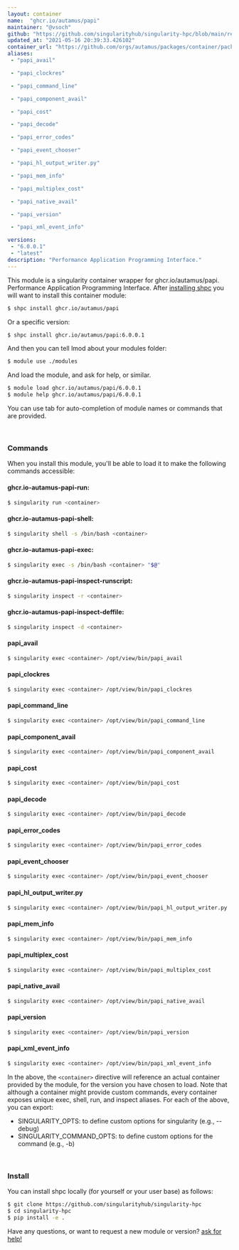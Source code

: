 ```yaml
---
layout: container
name:  "ghcr.io/autamus/papi"
maintainer: "@vsoch"
github: "https://github.com/singularityhub/singularity-hpc/blob/main/registry/ghcr.io/autamus/papi/container.yaml"
updated_at: "2021-05-16 20:39:33.426102"
container_url: "https://github.com/orgs/autamus/packages/container/package/papi"
aliases:
 - "papi_avail"

 - "papi_clockres"

 - "papi_command_line"

 - "papi_component_avail"

 - "papi_cost"

 - "papi_decode"

 - "papi_error_codes"

 - "papi_event_chooser"

 - "papi_hl_output_writer.py"

 - "papi_mem_info"

 - "papi_multiplex_cost"

 - "papi_native_avail"

 - "papi_version"

 - "papi_xml_event_info"

versions:
 - "6.0.0.1"
 - "latest"
description: "Performance Application Programming Interface."
---
```


This module is a singularity container wrapper for ghcr.io/autamus/papi.
Performance Application Programming Interface.
After [installing shpc](#install) you will want to install this container module:

```bash
$ shpc install ghcr.io/autamus/papi
```

Or a specific version:

```bash
$ shpc install ghcr.io/autamus/papi:6.0.0.1
```

And then you can tell lmod about your modules folder:

```bash
$ module use ./modules
```

And load the module, and ask for help, or similar.

```bash
$ module load ghcr.io/autamus/papi/6.0.0.1
$ module help ghcr.io/autamus/papi/6.0.0.1
```

You can use tab for auto-completion of module names or commands that are provided.

<br>

### Commands

When you install this module, you'll be able to load it to make the following commands accessible:

#### ghcr.io-autamus-papi-run:

```bash
$ singularity run <container>
```

#### ghcr.io-autamus-papi-shell:

```bash
$ singularity shell -s /bin/bash <container>
```

#### ghcr.io-autamus-papi-exec:

```bash
$ singularity exec -s /bin/bash <container> "$@"
```

#### ghcr.io-autamus-papi-inspect-runscript:

```bash
$ singularity inspect -r <container>
```

#### ghcr.io-autamus-papi-inspect-deffile:

```bash
$ singularity inspect -d <container>
```


#### papi_avail
       
```bash
$ singularity exec <container> /opt/view/bin/papi_avail
```


#### papi_clockres
       
```bash
$ singularity exec <container> /opt/view/bin/papi_clockres
```


#### papi_command_line
       
```bash
$ singularity exec <container> /opt/view/bin/papi_command_line
```


#### papi_component_avail
       
```bash
$ singularity exec <container> /opt/view/bin/papi_component_avail
```


#### papi_cost
       
```bash
$ singularity exec <container> /opt/view/bin/papi_cost
```


#### papi_decode
       
```bash
$ singularity exec <container> /opt/view/bin/papi_decode
```


#### papi_error_codes
       
```bash
$ singularity exec <container> /opt/view/bin/papi_error_codes
```


#### papi_event_chooser
       
```bash
$ singularity exec <container> /opt/view/bin/papi_event_chooser
```


#### papi_hl_output_writer.py
       
```bash
$ singularity exec <container> /opt/view/bin/papi_hl_output_writer.py
```


#### papi_mem_info
       
```bash
$ singularity exec <container> /opt/view/bin/papi_mem_info
```


#### papi_multiplex_cost
       
```bash
$ singularity exec <container> /opt/view/bin/papi_multiplex_cost
```


#### papi_native_avail
       
```bash
$ singularity exec <container> /opt/view/bin/papi_native_avail
```


#### papi_version
       
```bash
$ singularity exec <container> /opt/view/bin/papi_version
```


#### papi_xml_event_info
       
```bash
$ singularity exec <container> /opt/view/bin/papi_xml_event_info
```



In the above, the `<container>` directive will reference an actual container provided
by the module, for the version you have chosen to load. Note that although a container
might provide custom commands, every container exposes unique exec, shell, run, and
inspect aliases. For each of the above, you can export:

 - SINGULARITY_OPTS: to define custom options for singularity (e.g., --debug)
 - SINGULARITY_COMMAND_OPTS: to define custom options for the command (e.g., -b)

<br>
  
### Install

You can install shpc locally (for yourself or your user base) as follows:

```bash
$ git clone https://github.com/singularityhub/singularity-hpc
$ cd singularity-hpc
$ pip install -e .
```

Have any questions, or want to request a new module or version? [ask for help!](https://github.com/singularityhub/singularity-hpc/issues)